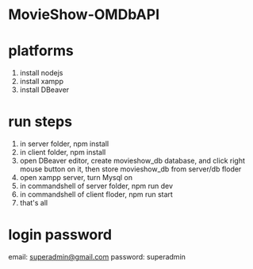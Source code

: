 # MovieShow-OMDbAPI

# platforms
1. install nodejs
2. install xampp
3. install DBeaver

# run steps
1. in server folder, npm install
2. in client folder, npm install
3. open DBeaver editor, create movieshow_db database, and click right mouse button on it, then store movieshow_db from server/db floder
4. open xampp server, turn Mysql on
5. in commandshell of server folder, npm run dev
6. in commandshell of client floder, npm run start
7. that's all

# login password
email: superadmin@gmail.com
password: superadmin

